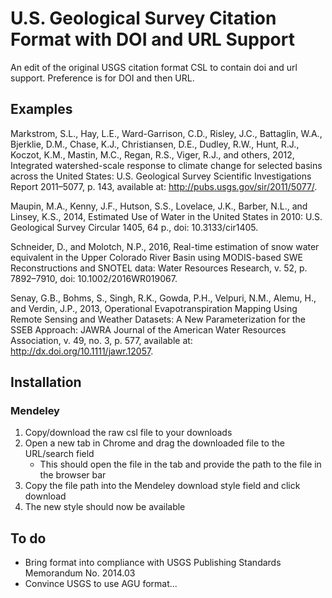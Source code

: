 # U.S. Geological Survey Citation Format with DOI and URL Support

An edit of the original USGS citation format CSL to contain doi and url support. Preference is for DOI and then URL.

## Examples

Markstrom, S.L., Hay, L.E., Ward-Garrison, C.D., Risley, J.C., Battaglin, W.A., Bjerklie, D.M., Chase, K.J., Christiansen, D.E., Dudley, R.W., Hunt, R.J., Koczot, K.M., Mastin, M.C., Regan, R.S., Viger, R.J., and others, 2012, Integrated watershed-scale response to climate change for selected basins across the United States: U.S. Geological Survey Scientific Investigations Report 2011–5077, p. 143, available at: http://pubs.usgs.gov/sir/2011/5077/.

Maupin, M.A., Kenny, J.F., Hutson, S.S., Lovelace, J.K., Barber, N.L., and Linsey, K.S., 2014, Estimated Use of Water in the United States in 2010: U.S. Geological Survey Circular 1405, 64 p., doi: 10.3133/cir1405.

Schneider, D., and Molotch, N.P., 2016, Real-time estimation of snow water equivalent in the Upper Colorado River Basin using MODIS-based SWE Reconstructions and SNOTEL data: Water Resources Research, v. 52, p. 7892–7910, doi: 10.1002/2016WR019067.

Senay, G.B., Bohms, S., Singh, R.K., Gowda, P.H., Velpuri, N.M., Alemu, H., and Verdin, J.P., 2013, Operational Evapotranspiration Mapping Using Remote Sensing and Weather Datasets: A New Parameterization for the SSEB Approach: JAWRA Journal of the American Water Resources Association, v. 49, no. 3, p. 577, available at: http://dx.doi.org/10.1111/jawr.12057.



## Installation

### Mendeley

1. Copy/download the raw csl file to your downloads
1. Open a new tab in Chrome and drag the downloaded file to the URL/search field
    * This should open the file in the tab and provide the path to the file in the browser bar
1. Copy the file path into the Mendeley download style field and click download
1. The new style should now be available

## To do

* Bring format into compliance with USGS Publishing Standards Memorandum No. 2014.03
* Convince USGS to use AGU format...

